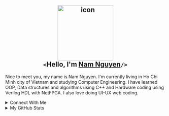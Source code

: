 <!-- ## 👋 Hello there, welcome to my profile -->

## <div align="center"><img alt="icon" src="https://blush.design/api/download?shareUri=Qi0sYxs0fPehiWMj&c=Skin_0%7Eedb98a&w=800&h=800&fm=png" width=175px></div><div align="center">`<`Hello, I'm <a href="https://nguyend-nam.github.io/">Nam Nguyen</a>`/>`</div>

Nice to meet you, my name is Nam Nguyen. I'm currently living in Ho Chi Minh city of Vietnam and studying Computer Engineering. I have learned OOP, Data structures and algorithms using C++ and Hardware coding using Verilog HDL with NetFPGA. I also love doing UI-UX web coding.	

<details>
	<summary>Connect With Me</summary>
	<div><a title="Personal site" href="https://nguyend-nam.github.io/"><img alt="Personal site" height=30px src="https://img.shields.io/badge/personal_site-0078D7?style=for-the-badge&logo=Microsoft-edge&logoColor=white"></a><a title="GitHub" href="https://github.com/NguyenD-Nam"><img alt="GitHub" height=30px src="https://img.shields.io/badge/github-%23121011.svg?style=for-the-badge&logo=github&logoColor=white"></a><a title="LinkedIn" href="https://www.linkedin.com/in/nguyend-nam/"><img alt="LinkedIn" height=30px src="https://img.shields.io/badge/linkedin-%230077B5.svg?style=for-the-badge&logo=linkedin&logoColor=white"></a><a title="CodePen" href="https://codepen.io/nguyend-nam"><img alt="CodePen" height=30px src="https://img.shields.io/badge/Codepen-000000?style=for-the-badge&logo=codepen&logoColor=white"></a><a title="Gmail" href="https://mail.google.com/mail/?view=cm&fs=1&tf=1&to=nguyennamnade22@gmail.com"><img alt="Gmail" height=30px src="https://img.shields.io/badge/Gmail-D14836?style=for-the-badge&logo=gmail&logoColor=white"></a></div>
</details>

<details>
	<summary>My GitHub Stats</summary>
	<img src="https://github-readme-stats.vercel.app/api?username=nguyend-nam&show_icons=true&hide_border=true&border_radius=0&icon_color=57cc99&title_color=22577A&bg_color=80ed99&text_color=22577a" height=188px><br><img src="https://github-readme-stats.vercel.app/api/top-langs/?username=nguyend-nam&layout=compact&langs_count=8&hide_border=true&border_radius=0&icon_color=57cc99&title_color=80ed99&bg_color=22577a&text_color=80ed99" height=163px>	
</details>
